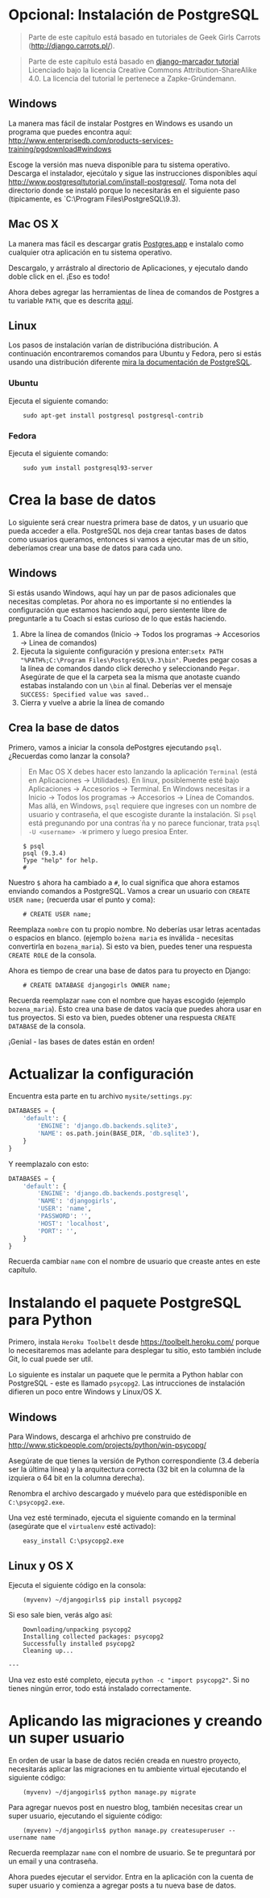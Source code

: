 # Opcional: Instalación de PostgreSQL

> Parte de este capítulo está basado en tutoriales de Geek Girls Carrots (http://django.carrots.pl/).

> Parte de este capítulo está basado en [django-marcador
tutorial](http://django-marcador.keimlink.de/) Licenciado bajo la licencia Creative Commons Attribution-ShareAlike 4.0. La licencia del tutorial le pertenece a Zapke-Gründemann.

## Windows

La manera mas fácil de instalar Postgres en Windows es usando un programa que puedes encontra aquí: http://www.enterprisedb.com/products-services-training/pgdownload#windows

Escoge la versión mas nueva disponible para tu sistema operativo. Descarga el instalador, ejecútalo y sigue las instrucciones disponibles aquí http://www.postgresqltutorial.com/install-postgresql/. Toma nota del directorio donde se instaló porque lo necesitarás en el siguiente paso (tipicamente, es `C:\Program Files\PostgreSQL\9.3).

## Mac OS X

La manera mas fácil es descargar gratis [Postgres.app](http://postgresapp.com/) e instalalo como cualquier otra aplicación en tu sistema operativo.

Descargalo, y arrástralo al directorio de Aplicaciones, y ejecutalo dando doble click en el. ¡Eso es todo!

Ahora debes agregar las herramientas de línea de comandos de Postgres a tu variable `PATH`, que es descrita [aquí](http://postgresapp.com/documentation/cli-tools.html).

## Linux

Los pasos de instalación varían de distribucióna  distribución. A continuación encontraremos comandos para Ubuntu y Fedora, pero si estás usando una distribución diferente [mira la documentación de PostgreSQL](https://wiki.postgresql.org/wiki/Detailed_installation_guides#General_Linux).

### Ubuntu

Ejecuta el siguiente comando:

```
    sudo apt-get install postgresql postgresql-contrib
```

### Fedora

Ejecuta el siguiente comando:

```
    sudo yum install postgresql93-server
```

# Crea la base de datos

Lo siguiente será crear nuestra primera base de datos, y un usuario que pueda acceder a ella. PostgreSQL nos deja crear tantas bases de datos como usuarios queramos, entonces si vamos a ejecutar mas de un sitio, deberíamos crear una base de datos para cada uno.

## Windows

Si estás usando Windows, aquí hay un par de pasos adicionales que necesitas completas. Por ahora no es importante si no entiendes la configuración que estamos haciendo aquí, pero sientente libre de preguntarle a tu Coach si estas curioso de lo que estás haciendo.

1. Abre la línea de comandos (Inicio → Todos los programas → Accesorios → Linea de comandos)
1. Ejecuta la siguiente configuración y presiona enter:`setx PATH "%PATH%;C:\Program Files\PostgreSQL\9.3\bin"`. Puedes pegar cosas a la línea de comandos dando click derecho y seleccionando `Pegar`. Asegúrate de que el la carpeta sea la misma que anotaste cuando estabas instalando con un `\bin` al final. Deberías ver el mensaje `SUCCESS: Specified value was saved.`.
1. Cierra y vuelve a abrie la línea de comando

## Crea la base de datos

Primero, vamos a iniciar la consola dePostgres  ejecutando `psql`. ¿Recuerdas como lanzar la consola?

> En Mac OS X debes hacer esto lanzando la aplicación `Terminal` (está en Aplicaciones → Utilidades). En linux, posiblemente esté bajo Aplicaciones → Accesorios → Terminal. En Windows necesitas ir a Inicio → Todos los programas → Accesorios → Línea de Comandos. Mas allá, en Windows, `psql` requiere que ingreses con un nombre de usuario y contraseña, el que escogiste durante la instalación. Si `psql` está pregunando por una contras´ña y no parece funcionar, trata `psql -U <username> -W` primero y luego presioa Enter.

```
    $ psql
    psql (9.3.4)
    Type "help" for help.
    #
```

Nuestro `$` ahora ha cambiado a `#`, lo cual significa que ahora estamos enviando comandos a PostgreSQL. Vamos a crear un usuario con `CREATE USER name;` (recuerda usar el punto y coma):

```
    # CREATE USER name;
```

Reemplaza `nombre` con tu propio nombre. No deberías usar letras acentadas o espacios en blanco. (ejemplo `bożena maria` es inválida - necesitas convertirla en `bozena_maria`). Si esto va bien, puedes tener una respuesta `CREATE ROLE` de la consola.  

Ahora es tiempo de crear una base de datos para tu proyecto en Django:

```
    # CREATE DATABASE djangogirls OWNER name;
```

Recuerda reemplazar `name` con el nombre que hayas escogido (ejemplo `bozena_maria`). Esto crea una base de datos vacía que puedes ahora usar en tus proyectos. Si esto va bien, puedes obtener una respuesta `CREATE DATABASE` de la consola.

¡Genial - las bases de dates están en orden!

# Actualizar la configuración

Encuentra esta parte en tu archivo `mysite/settings.py`:

```python
DATABASES = {
    'default': {
        'ENGINE': 'django.db.backends.sqlite3',
        'NAME': os.path.join(BASE_DIR, 'db.sqlite3'),
    }
}
```

Y reemplazalo con esto:

```python
DATABASES = {
    'default': {
        'ENGINE': 'django.db.backends.postgresql',
        'NAME': 'djangogirls',
        'USER': 'name',
        'PASSWORD': '',
        'HOST': 'localhost',
        'PORT': '',
    }
}
```

Recuerda cambiar `name` con el nombre de usuario que creaste antes en este capítulo.

# Instalando el paquete PostgreSQL para Python

Primero, instala `Heroku Toolbelt` desde https://toolbelt.heroku.com/ porque lo necesitaremos mas adelante para desplegar tu sitio, esto también include Git, lo cual puede ser util.

Lo siguiente es instalar un paquete que le permita a Python hablar con PostgreSQL - este es llamado `psycopg2`. Las intrucciones de instalación difieren un poco entre Windows y Linux/OS X.

## Windows

Para Windows, descarga el arhchivo pre construido de http://www.stickpeople.com/projects/python/win-psycopg/

Asegúrate de que tienes la versión de Python correspondiente (3.4 debería ser la última línea) y la arquitectura correcta (32 bit en la columna de la izquiera o 64 bit en la columna derecha).

Renombra el archivo descargado y muévelo para que estédisponible en `C:\psycopg2.exe`.

Una vez esté terminado, ejecuta el siguiente comando en la terminal (asegúrate que el `virtualenv` esté activado):

```
    easy_install C:\psycopg2.exe
```

## Linux y OS X

Ejecuta el siguiente código en la consola:

```
    (myvenv) ~/djangogirls$ pip install psycopg2
```

Si eso sale bien, verás algo así:

```
    Downloading/unpacking psycopg2
    Installing collected packages: psycopg2
    Successfully installed psycopg2
    Cleaning up...

---
```

Una vez esto esté completo, ejecuta `python -c "import psycopg2"`. Si no tienes ningún error, todo está instalado correctamente.

# Aplicando las migraciones y creando un super usuario

En orden de usar la base de datos recién creada en nuestro proyecto, necesitarás aplicar las migraciones en tu ambiente virtual ejecutando el siguiente código:

```
    (myvenv) ~/djangogirls$ python manage.py migrate
```

Para agregar nuevos post en nuestro blog, también necesitas crear un super usuario, ejecutando el siguiente código:

```
    (myvenv) ~/djangogirls$ python manage.py createsuperuser --username name 
``` 
Recuerda reemplazar `name` con el nombre de usuario. Se te preguntará por un email y una contraseña.

Ahora puedes ejecutar el servidor. Entra en la aplicación con la cuenta de super usuario y comienza a agregar posts a tu nueva base de datos.

